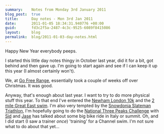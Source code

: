 ```yaml
---
summary:    Notes from Monday 3rd January 2011
blog_post:  true
title:      Day notes - Mon 3rd Jan 2011
date:       2011-01-05 18:34:31.940776 +00:00
guid:       fd3c2f5a-2487-4c3c-9525-6089f8415086
layout:     blog
permalink:  blog/2011-01-03-day-notes.html
---
```

Happy New Year everybody peeps.

I started this little day notes thingy in October last year, did it for a bit, got behind and then gave up.  I'm going to start again and see if I can keep it up this year (I almost certainly won't).

We, at [Go Free Range](http://gofreerange.com), essentially took a couple of weeks off over Christmas.  It was good.

Anyway, that's enough about last year.  I want to try to do more physical stuff this year.  To that end I've entered the [Newham London 10k](http://www.newhamlondonrun.org/Events/Newham/Default.aspx) and the [2 mile Great East swim](http://www.greatswim.org/Events/British-Gas-Great-East-Swim/AboutThe2Miles.aspx).  I'm also very tempted by the [Snowdonia Slateman Triathlon](http://www.snowdoniaslateman.com/), I'm hopefully going to do the [National Three Peaks Challenge](http://www.thethreepeakschallenge.co.uk/) with [Sid](http://danielsiddle.co.uk/) and [Jase](http://jasoncale.com/) has talked about some big bike ride in Italy or summit.  Oh, and I did start (I saw a trainer *once*) 'training' for a Channel swim.  I'm not sure what to do about that yet...
